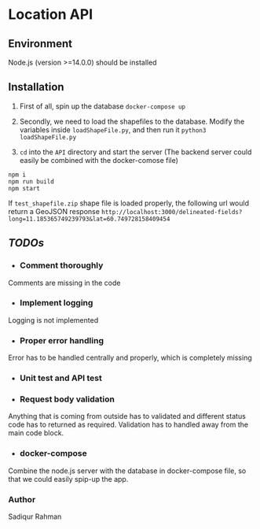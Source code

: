 # Location API

## Environment
Node.js (version >=14.0.0) should be installed

## Installation
1. First of all, spin up the database
```docker-compose up``` <br>

2. Secondly, we need to load the shapefiles to the database. Modify the variables inside `loadShapeFile.py`, and then run it
```python3 loadShapeFile.py``` <br>

3. `cd` into the `API` directory and start the server (The backend server could easily be combined with the docker-comose file)

```npm i``` <br>
```npm run build``` <br>
```npm start```

If `test_shapefile.zip` shape file is loaded properly, the following url would return a GeoJSON response
`http://localhost:3000/delineated-fields?long=11.185365749239793&lat=60.749728158409454`

## *TODOs*

* ### **Comment thoroughly**
Comments are missing in the code

* ### **Implement logging**
Logging is not implemented

* ### **Proper error handling**
Error has to be handled centrally and properly, which is completely missing

* ### **Unit test and API test**

* ### **Request body validation**
Anything that is coming from outside has to validated and different status code has to returned as required. Validation has to handled away from the main code block.

* ### **docker-compose**
Combine the node.js server with the database in docker-compose file, so that we could easily spip-up the app.


### Author
Sadiqur Rahman
